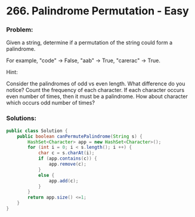 # 266. Palindrome Permutation - Easy

### Problem:

Given a string, determine if a permutation of the string could form a palindrome.

For example,
"code" -> False, "aab" -> True, "carerac" -> True.

Hint:

Consider the palindromes of odd vs even length. What difference do you notice?
Count the frequency of each character.
If each character occurs even number of times, then it must be a palindrome. How about character which occurs odd number of times?

### Solutions:

```java
public class Solution {
    public boolean canPermutePalindrome(String s) {
        HashSet<Character> app = new HashSet<Character>();
        for (int i = 0; i < s.length(); i ++) {
            char c = s.charAt(i);
            if (app.contains(c)) {
                app.remove(c);
            }    
            else {
                app.add(c);
            }
        }
        return app.size() <=1;
    }
}
```